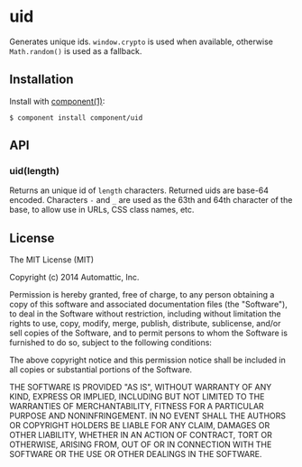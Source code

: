 # uid

  Generates unique ids. `window.crypto` is used when available, otherwise `Math.random()` is used as a fallback.

## Installation

  Install with [component(1)](http://component.io):

    $ component install component/uid

## API

### uid(length)

Returns an unique id of `length` characters. Returned uids are base-64 encoded. Characters `-` and `_` are used as the 63th and 64th character of the base, to allow use in URLs, CSS class names, etc.

## License

  The MIT License (MIT)

  Copyright (c) 2014 Automattic, Inc.

  Permission is hereby granted, free of charge, to any person obtaining a copy
  of this software and associated documentation files (the "Software"), to deal
  in the Software without restriction, including without limitation the rights
  to use, copy, modify, merge, publish, distribute, sublicense, and/or sell
  copies of the Software, and to permit persons to whom the Software is
  furnished to do so, subject to the following conditions:

  The above copyright notice and this permission notice shall be included in
  all copies or substantial portions of the Software.

  THE SOFTWARE IS PROVIDED "AS IS", WITHOUT WARRANTY OF ANY KIND, EXPRESS OR
  IMPLIED, INCLUDING BUT NOT LIMITED TO THE WARRANTIES OF MERCHANTABILITY,
  FITNESS FOR A PARTICULAR PURPOSE AND NONINFRINGEMENT. IN NO EVENT SHALL THE
  AUTHORS OR COPYRIGHT HOLDERS BE LIABLE FOR ANY CLAIM, DAMAGES OR OTHER
  LIABILITY, WHETHER IN AN ACTION OF CONTRACT, TORT OR OTHERWISE, ARISING FROM,
  OUT OF OR IN CONNECTION WITH THE SOFTWARE OR THE USE OR OTHER DEALINGS IN
  THE SOFTWARE.
